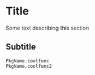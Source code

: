 # Title
 
Some text describing this section
 
## Subtitle
 
```@docs
PkgName.coolfunc
PkgName.coolfunc2
```